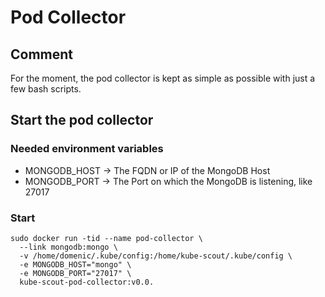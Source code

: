 # Pod Collector
## Comment
For the moment, the pod collector is kept as simple as possible with just a few bash scripts.

## Start the pod collector
### Needed environment variables
* MONGODB_HOST -> The FQDN or IP of the MongoDB Host
* MONGODB_PORT -> The Port on which the MongoDB is listening, like 27017

### Start
```
sudo docker run -tid --name pod-collector \
  --link mongodb:mongo \
  -v /home/domenic/.kube/config:/home/kube-scout/.kube/config \
  -e MONGODB_HOST="mongo" \
  -e MONGODB_PORT="27017" \
  kube-scout-pod-collector:v0.0.
```